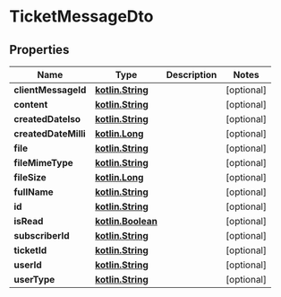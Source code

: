 # TicketMessageDto

## Properties
Name | Type | Description | Notes
------------ | ------------- | ------------- | -------------
**clientMessageId** | [**kotlin.String**](.md) |  |  [optional]
**content** | [**kotlin.String**](.md) |  |  [optional]
**createdDateIso** | [**kotlin.String**](.md) |  |  [optional]
**createdDateMilli** | [**kotlin.Long**](.md) |  |  [optional]
**file** | [**kotlin.String**](.md) |  |  [optional]
**fileMimeType** | [**kotlin.String**](.md) |  |  [optional]
**fileSize** | [**kotlin.Long**](.md) |  |  [optional]
**fullName** | [**kotlin.String**](.md) |  |  [optional]
**id** | [**kotlin.String**](.md) |  |  [optional]
**isRead** | [**kotlin.Boolean**](.md) |  |  [optional]
**subscriberId** | [**kotlin.String**](.md) |  |  [optional]
**ticketId** | [**kotlin.String**](.md) |  |  [optional]
**userId** | [**kotlin.String**](.md) |  |  [optional]
**userType** | [**kotlin.String**](.md) |  |  [optional]
